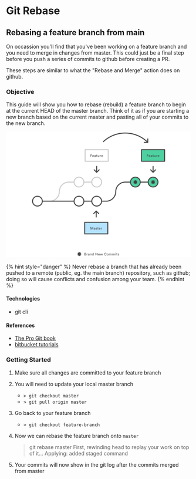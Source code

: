 # Git Rebase

## Rebasing a feature branch from main

On occassion you'll find that you've been working on a feature branch and you need to merge in changes from master. This could just be a final step before you push a series of commits to github before creating a PR.

These steps are similar to what the "Rebase and Merge" action does on github.

### Objective

This guide will show you how to rebase \(rebuild\) a feature branch to begin at the current HEAD of the master branch. Think of it as if you are starting a new branch based on the current master and pasting all of your commits to the new branch.

![](../.gitbook/assets/git-rebase.svg)

{% hint style="danger" %}
Never rebase a branch that has already been pushed to a remote \(public, eg. the main branch\) repository, such as github; doing so will cause conflicts and confusion among your team.
{% endhint %}

#### Technologies

* git cli

#### References

* [The Pro Git book](https://git-scm.com/book/en/v2/Git-Branching-Rebasing)
* [bitbucket tutorials](https://www.atlassian.com/git/tutorials/rewriting-history/git-rebase)

### Getting Started

1. Make sure all changes are committed to your feature branch
2. You will need to update your local master branch
   * `> git checkout master`
   * `> git pull origin master`
3. Go back to your feature branch
   * `> git checkout feature-branch`
4. Now we can rebase the feature branch onto `master`

   > git rebase master First, rewinding head to replay your work on top of it... Applying: added staged command

5. Your commits will now show in the git log after the commits merged from master

